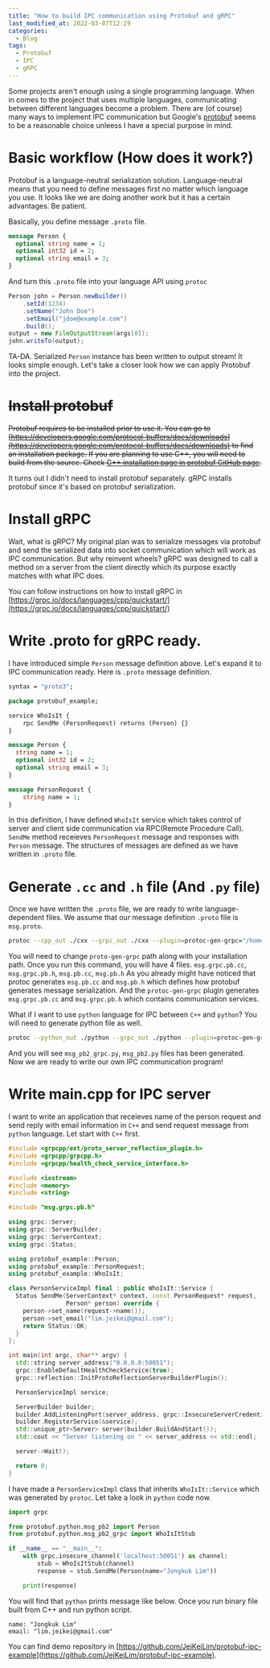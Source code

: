 ```yaml
---
title: "How to build IPC communication using Protobuf and gRPC"
last_modified_at: 2022-03-07T12:29
categories:
  - Blog
tags:
  - Protobuf
  - IPC
  - gRPC
---
```


Some projects aren't enough using a single programming language. When in comes to the project that uses multiple languages, communicating between different languages become a problem.
There are (of course) many ways to implement IPC communication but Google's [protobuf](https://developers.google.com/protocol-buffers) seems to be a reasonable choice unleess I have a special purpose in mind. 

# Basic workflow (How does it work?)

Protobuf is a language-neutral serialization solution. Language-neutral means that you need to define messages first no matter which language you use. It looks like we are doing another work but it has a certain advantages. Be patient.

Basically, you define message `.proto` file.

```proto
message Person {
  optional string name = 1;
  optional int32 id = 2;
  optional string email = 3;
}
```

And turn this `.proto` file into your language API using `protoc`

```java
Person john = Person.newBuilder()
    .setId(1234)
    .setName("John Doe")
    .setEmail("jdoe@example.com")
    .build();
output = new FileOutputStream(args[0]);
john.writeTo(output);
```

TA-DA. Serialized `Person` instance has been written to output stream!
It looks simple enough. Let's take a closer look how we can apply Protobuf into the project.

# ~~Install protobuf~~

~~Protobuf requires to be installed prior to use it. You can go to [https://developers.google.com/protocol-buffers/docs/downloads](https://developers.google.com/protocol-buffers/docs/downloads) to find an installation package. If you are planning to use C++, you will need to build from the source. Check [C++ installation page in protobuf GitHub page](https://github.com/protocolbuffers/protobuf/blob/v3.19.4/src/README.md).~~

It turns out I didn't need to install protobuf separately. gRPC installs protobuf since it's based on protobuf serialization.

# Install gRPC

Wait, what is gRPC? My original plan was to serialize messages via protobuf and send the serialized data into socket communication which will work as IPC communication. But why reinvent wheels? gRPC was designed to call a method on a server from the client directly which its purpose exactly matches with what IPC does.

You can follow instructions on how to install gRPC in [https://grpc.io/docs/languages/cpp/quickstart/](https://grpc.io/docs/languages/cpp/quickstart/)

# Write .proto for gRPC ready.

I have introduced simple `Person` message definition above. Let's expand it to IPC communication ready. Here is `.proto` message definition.

```proto
syntax = "proto3";

package protobuf_example;

service WhoIsIt {
    rpc SendMe (PersonRequest) returns (Person) {}
}

message Person {
  string name = 1;
  optional int32 id = 2;
  optional string email = 3;
}

message PersonRequest {
    string name = 1;
}
```

In this definition, I have defined `WhoIsIt` service which takes control of server and client side communication via RPC(Remote Procedure Call). `SendMe` method receieves `PersonRequest` message and responses with `Person` message. The structures of messages are defined as we have written in `.proto` file.

# Generate `.cc` and `.h` file (And `.py` file)

Once we have written the `.proto` file, we are ready to write language-dependent files. We assume that our message definition `.proto` file is `msg.proto`.

```bash
protoc --cpp_out ./cxx --grpc_out ./cxx --plugin=protoc-gen-grpc="/home/user/.local/bin/grpc_cpp_plugin" msg.proto
```

You will need to change `proto-gen-grpc` path along with your installation path. Once you run this command, you will have 4 files. `msg.grpc.pb.cc`, `msg.grpc.pb.h`, `msg.pb.cc`, `msg.pb.h`
As you already might have noticed that protoc generates `msg.pb.cc` and `msg.pb.h` which defines how protobuf generates message serialization. And the `protoc-gen-grpc` plugin generates `msg.grpc.pb.cc` and `msg.grpc.pb.h` which contains communication services.

What if I want to use `python` language for IPC between `C++` and `python`? You will need to generate python file as well.

```bash
protoc --python_out ./python --grpc_out ./python --plugin=protoc-gen-grpc="/home/user/.local/bin/grpc_python_plugin" msg.proto
```

And you will see `msg_pb2_grpc.py`, `msg_pb2.py` files has been generated.
Now we are ready to write our own IPC communication program!

# Write main.cpp for IPC server

I want to write an application that receieves name of the person request and send reply with email information in `C++` and send request message from `python` language. Let start with `C++` first.

```c++
#include <grpcpp/ext/proto_server_reflection_plugin.h>
#include <grpcpp/grpcpp.h>
#include <grpcpp/health_check_service_interface.h>

#include <iostream>
#include <memory>
#include <string>

#include "msg.grpc.pb.h"

using grpc::Server;
using grpc::ServerBuilder;
using grpc::ServerContext;
using grpc::Status;

using protobuf_example::Person;
using protobuf_example::PersonRequest;
using protobuf_example::WhoIsIt;

class PersonServiceImpl final : public WhoIsIt::Service {
  Status SendMe(ServerContext* context, const PersonRequest* request,
                Person* person) override {
    person->set_name(request->name());
    person->set_email("lim.jeikei@gmail.com");
    return Status::OK;
  }
};

int main(int argc, char** argv) {
  std::string server_address("0.0.0.0:50051");
  grpc::EnableDefaultHealthCheckService(true);
  grpc::reflection::InitProtoReflectionServerBuilderPlugin();

  PersonServiceImpl service;

  ServerBuilder builder;
  builder.AddListeningPort(server_address, grpc::InsecureServerCredentials());
  builder.RegisterService(&service);
  std::unique_ptr<Server> server(builder.BuildAndStart());
  std::cout << "Server listening on " << server_address << std::endl;

  server->Wait();

  return 0;
}
```

I have made a `PersonServiceImpl` class that inherits `WhoIsIt::Service` which was generated by `protoc`. Let take a look in `python` code now.

```python
import grpc

from protobuf.python.msg_pb2 import Person
from protobuf.python.msg_pb2_grpc import WhoIsItStub

if __name__ == "__main__":
    with grpc.insecure_channel('localhost:50051') as channel:
        stub = WhoIsItStub(channel)
        response = stub.SendMe(Person(name="Jongkuk Lim"))

    print(response)
```

You will find that `python` prints message like below. Once you run binary file built from C++ and run python script.

```shell
name: "Jongkuk Lim"
email: "lim.jeikei@gmail.com"
```

You can find demo repository in [https://github.com/JeiKeiLim/protobuf-ipc-example](https://github.com/JeiKeiLim/protobuf-ipc-example).

